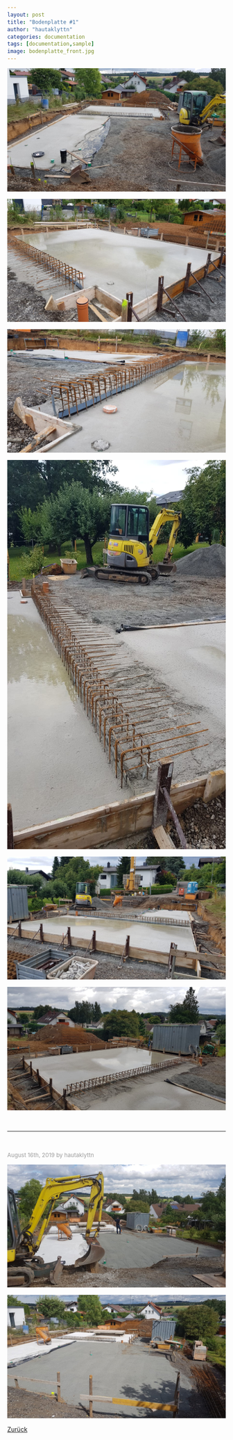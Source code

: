 ```yaml
---
layout: post
title: "Bodenplatte #1"
author: "hautaklyttn"
categories: documentation
tags: [documentation,sample]
image: bodenplatte_front.jpg
---
```


<a href="../assets/img/bodenplatte_front.jpg" data-lightbox="Bodenplatte" data-title="">![(02)](../assets/img/bodenplatte_front.jpg)</a>

<a href="../assets/img/15_08_2019_(2).jpg" data-lightbox="Bodenplatte" data-title="">![(02)](../assets/img/15_08_2019_(2).jpg)</a>

<a href="../assets/img/15_08_2019_(3).jpg" data-lightbox="Bodenplatte" data-title="">![(03)](../assets/img/15_08_2019_(3).jpg)</a>

<a href="../assets/img/15_08_2019_(4).jpg" data-lightbox="Bodenplatte" data-title="">![(04)](../assets/img/15_08_2019_(4).jpg)</a>

<a href="../assets/img/15_08_2019_(5).jpg" data-lightbox="Bodenplatte" data-title="">![(05)](../assets/img/15_08_2019_(5).jpg)</a>

<a href="../assets/img/15_08_2019_(6).jpg" data-lightbox="Bodenplatte" data-title="">![(06)](../assets/img/15_08_2019_(6).jpg)</a>

<br>

***  

<br>

<font size="-1"><span style="color:#9d9d9d ">August 16th, 2019 by hautaklyttn</span></font>

<a href="../assets/img/15_08_2019_(7).jpg" data-lightbox="Bodenplatte" data-title="">![(07)](../assets/img/15_08_2019_(7).jpg)</a>

<a href="../assets/img/15_08_2019_(8).jpg" data-lightbox="Bodenplatte" data-title="">![(08)](../assets/img/15_08_2019_(8).jpg)</a>

[Zurück](/hausblog)  
